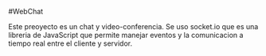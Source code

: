 #WebChat

Este preoyecto es un chat y video-conferencia.
Se uso socket.io que es una libreria de JavaScript que permite manejar eventos y la comunicacion a tiempo real entre el cliente y servidor.


